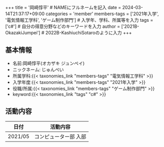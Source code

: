 +++
title = '岡崎惇平' # NAMEにフルネームを記入
date = 2024-03-14T21:37:17+09:00
categories = 'member'
members-tags = ['2021年入学', '電気情報工学科', 'ゲーム制作部門'] # 入学年、学科、所属等を入力
tags = ['c#'] # 自分の得意分野などのキーワードを入力
author = ['2021B-OkazakiJumpei'] # 2022B-KashiuchiSotaroのように入力
+++

## 基本情報
- 名前:岡崎惇平(オカザキ ジュンペイ)
- ニックネーム: じゅんぺい
- 所属学科:{{< taxonomies_link "members-tags" "電気情報工学科" >}}
- 入学年度:{{< taxonomies_link "members-tags" "2021年入学" >}}
- 役職/所属:{{< taxonomies_link "members-tags" "ゲーム制作部門" >}}
- keyword:{{< taxonomies_link "tags" "c#" >}}

## 活動内容

| 日付    | 活動内容              |
| ------- | --------------------- |
| 2021/05 | コンピューター部 入部 |
